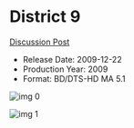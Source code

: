 # District 9

[Discussion Post](https://www.avsforum.com/threads/bass-eq-for-filtered-movies.2995212/post-58445524)

* Release Date: 2009-12-22
* Production Year: 2009
* Format: BD/DTS-HD MA 5.1

![img 0](https://i.imgur.com/VphCHd8.jpg)

![img 1](https://i.imgur.com/z5JXVoq.png)

